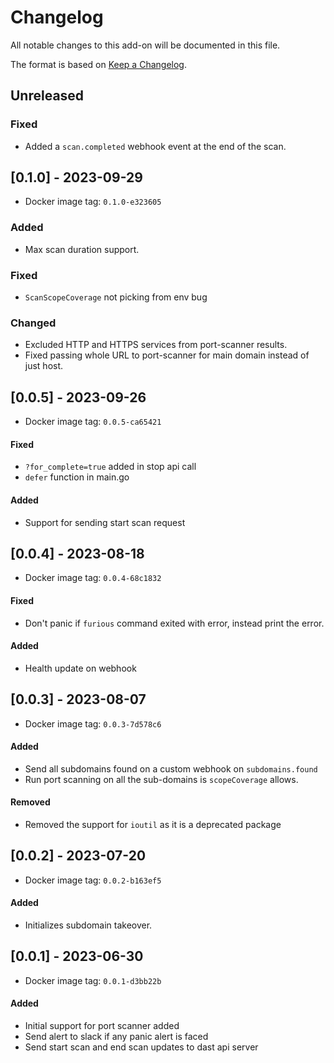 # Changelog
All notable changes to this add-on will be documented in this file.

The format is based on [Keep a Changelog](https://keepachangelog.com/en/1.0.0/).

## Unreleased

### Fixed
- Added a `scan.completed` webhook event at the end of the scan. 

## [0.1.0] - 2023-09-29
- Docker image tag: `0.1.0-e323605`
### Added
- Max scan duration support.

### Fixed
- `ScanScopeCoverage` not picking from env bug

### Changed
- Excluded HTTP and HTTPS services from port-scanner results.
- Fixed passing whole URL to port-scanner for main domain instead of just host.

## [0.0.5] - 2023-09-26
- Docker image tag: `0.0.5-ca65421`
#### Fixed
- `?for_complete=true` added in stop api call
- `defer` function in main.go 

#### Added
- Support for sending start scan request

## [0.0.4] - 2023-08-18
- Docker image tag: `0.0.4-68c1832`
#### Fixed
- Don't panic if `furious` command exited with error, instead print the error.
#### Added
- Health update on webhook

## [0.0.3] - 2023-08-07
- Docker image tag: `0.0.3-7d578c6`
#### Added
- Send all subdomains found on a custom webhook on `subdomains.found`
- Run port scanning on all the sub-domains is `scopeCoverage` allows.

#### Removed
- Removed the support for `ioutil` as it is a deprecated package

## [0.0.2] - 2023-07-20
- Docker image tag: `0.0.2-b163ef5`
#### Added
- Initializes subdomain takeover.

## [0.0.1] - 2023-06-30
- Docker image tag: `0.0.1-d3bb22b`
#### Added
- Initial support for port scanner added
- Send alert to slack if any panic alert is faced
- Send start scan and end scan updates to dast api server